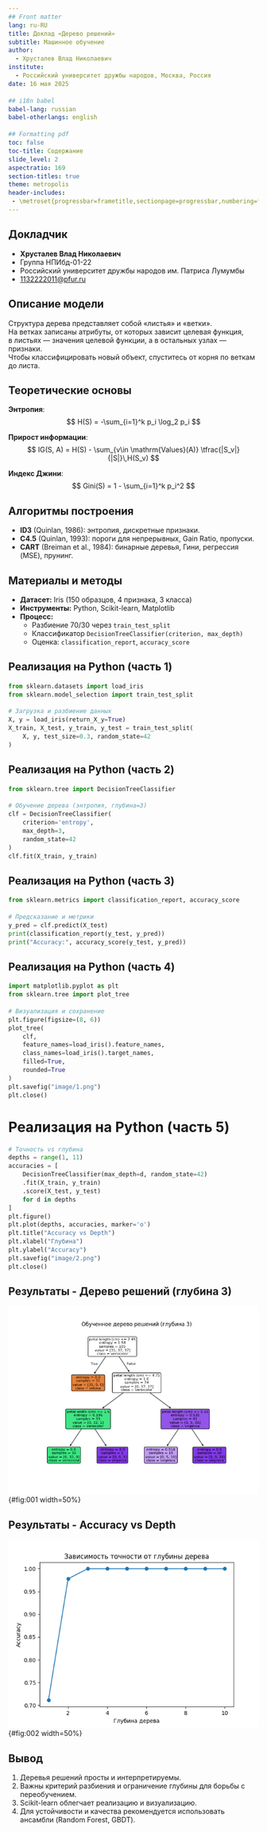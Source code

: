 ```yaml
---
## Front matter
lang: ru-RU
title: Доклад «Дерево решений»
subtitle: Машинное обучение
author:
  - Хрусталев Влад Николаевич
institute:
  - Российский университет дружбы народов, Москва, Россия
date: 16 мая 2025

## i18n babel
babel-lang: russian
babel-otherlangs: english

## Formatting pdf
toc: false
toc-title: Содержание
slide_level: 2
aspectratio: 169
section-titles: true
theme: metropolis
header-includes:
 - \metroset{progressbar=frametitle,sectionpage=progressbar,numbering=fraction}
---
```


## Докладчик

  * **Хрусталев Влад Николаевич**  
  * Группа НПИбд-01-22  
  * Российский университет дружбы народов им. Патриса Лумумбы
  * [1132222011@pfur.ru](mailto:1132222011@pfur.ru)


## Описание модели

Структура дерева представляет собой «листья» и «ветки».  
На ветках записаны атрибуты, от которых зависит целевая функция,  
в листьях — значения целевой функции, а в остальных узлах — признаки.  
Чтобы классифицировать новый объект, спуститесь от корня по веткам до листа.


## Теоретические основы

**Энтропия**:  
$$
H(S) = -\sum_{i=1}^k p_i \log_2 p_i
$$

**Прирост информации**:  
$$
IG(S, A) = H(S) - \sum_{v\in \mathrm{Values}(A)} \tfrac{|S_v|}{|S|}\,H(S_v)
$$

**Индекс Джини**:  
$$
Gini(S) = 1 - \sum_{i=1}^k p_i^2
$$

## Алгоритмы построения

- **ID3** (Quinlan, 1986): энтропия, дискретные признаки.  
- **C4.5** (Quinlan, 1993): пороги для непрерывных, Gain Ratio, пропуски.  
- **CART** (Breiman et al., 1984): бинарные деревья, Гини, регрессия (MSE), прунинг.

## Материалы и методы

- **Датасет:** Iris (150 образцов, 4 признака, 3 класса)  
- **Инструменты:** Python, Scikit-learn, Matplotlib  
- **Процесс:**  
  - Разбиение 70/30 через `train_test_split`  
  - Классификатор `DecisionTreeClassifier(criterion, max_depth)`  
  - Оценка: `classification_report`, `accuracy_score`

## Реализация на Python (часть 1)

```python
from sklearn.datasets import load_iris
from sklearn.model_selection import train_test_split

# Загрузка и разбиение данных
X, y = load_iris(return_X_y=True)
X_train, X_test, y_train, y_test = train_test_split(
    X, y, test_size=0.3, random_state=42
)
```

## Реализация на Python (часть 2)

```python
from sklearn.tree import DecisionTreeClassifier

# Обучение дерева (энтропия, глубина=3)
clf = DecisionTreeClassifier(
    criterion='entropy',
    max_depth=3,
    random_state=42
)
clf.fit(X_train, y_train)
```

## Реализация на Python (часть 3)

```python
from sklearn.metrics import classification_report, accuracy_score

# Предсказание и метрики
y_pred = clf.predict(X_test)
print(classification_report(y_test, y_pred))
print("Accuracy:", accuracy_score(y_test, y_pred))
```

## Реализация на Python (часть 4)

```python
import matplotlib.pyplot as plt
from sklearn.tree import plot_tree

# Визуализация и сохранение
plt.figure(figsize=(8, 6))
plot_tree(
    clf,
    feature_names=load_iris().feature_names,
    class_names=load_iris().target_names,
    filled=True,
    rounded=True
)
plt.savefig("image/1.png")
plt.close()
```

# Реализация на Python (часть 5)

```python
# Точность vs глубина
depths = range(1, 11)
accuracies = [
    DecisionTreeClassifier(max_depth=d, random_state=42)
    .fit(X_train, y_train)
    .score(X_test, y_test)
    for d in depths
]
plt.figure()
plt.plot(depths, accuracies, marker='o')
plt.title("Accuracy vs Depth")
plt.xlabel("Глубина")
plt.ylabel("Accuracy")
plt.savefig("image/2.png")
plt.close()
```

## Результаты - Дерево решений (глубина 3)

![Дерево решений (глубина 3)](image/1.png){#fig:001 width=50%}

## Результаты - Accuracy vs Depth

![Accuracy vs Depth](image/2.png){#fig:002 width=50%}

## Вывод

1. Деревья решений просты и интерпретируемы.
2. Важны критерий разбиения и ограничение глубины для борьбы с переобучением.
3. Scikit-learn облегчает реализацию и визуализацию.
4. Для устойчивости и качества рекомендуется использовать ансамбли (Random Forest, GBDT).
